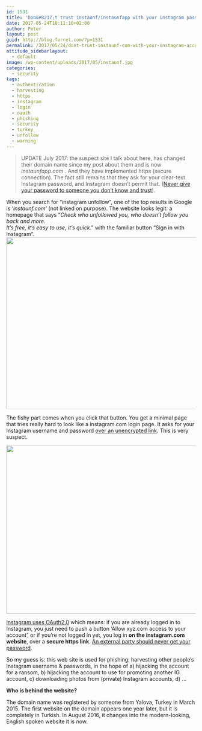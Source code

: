```yaml
---
id: 1531
title: 'Don&#8217;t trust instaunf/instaunfapp with your Instagram password'
date: 2017-05-24T10:11:10+02:00
author: Peter
layout: post
guid: http://blog.forret.com/?p=1531
permalink: /2017/05/24/dont-trust-instaunf-com-with-your-instagram-account/
attitude_sidebarlayout:
  - default
image: /wp-content/uploads/2017/05/instaunf.jpg
categories:
  - security
tags:
  - authentication
  - harvesting
  - https
  - instagram
  - login
  - oauth
  - phishing
  - security
  - turkey
  - unfollow
  - warning
---
```

> UPDATE July 2017: the suspect site I talk about here, has changed their domain name since my post about them and is now _instaunfapp.com_ . And they have implemented https (secure connection). The fact still remains that they ask for your clear-text Instagram password, and Instagram doesn&#8217;t permit that. ([Never give your password to someone you don&#8217;t know and trust](https://help.instagram.com/369001149843369)).

When you search for &#8220;instagram unfollow&#8221;, one of the top results in Google is &#8216;_instaunf.com_&#8216; (not linked on purpose). The website looks legit: a homepage that says &#8220;_Check who unfollowed you, who doesn&#8217;t follow you back and more._  
 _It&#8217;s free, it&#8217;s easy to use, it&#8217;s quick_.&#8221; with the familiar button &#8220;Sign in with Instagram&#8221;.  
[<img loading="lazy" class="alignnone size-full wp-image-1532" src="//blog.forret.com/wp-content/uploads/2017/05/instaunf.jpg" alt="" width="758" height="456" srcset="https://blog.forret.com/wp-content/uploads/2017/05/instaunf.jpg 758w, https://blog.forret.com/wp-content/uploads/2017/05/instaunf-300x180.jpg 300w" sizes="(max-width: 758px) 100vw, 758px" />](//blog.forret.com/wp-content/uploads/2017/05/instaunf.jpg)

The fishy part comes when you click that button. You get a minimal page that tries really hard to look like a instagram.com login page. It asks for your Instagram username and password <span style="text-decoration: underline;">over an unencrypted link</span>. This is very suspect.

[<img loading="lazy" class="alignnone size-full wp-image-1533" src="//blog.forret.com/wp-content/uploads/2017/05/instaunf2.jpg" alt="" width="520" height="446" srcset="https://blog.forret.com/wp-content/uploads/2017/05/instaunf2.jpg 520w, https://blog.forret.com/wp-content/uploads/2017/05/instaunf2-300x257.jpg 300w" sizes="(max-width: 520px) 100vw, 520px" />](//blog.forret.com/wp-content/uploads/2017/05/instaunf2.jpg)<!--more-->

[Instagram uses OAuth2.0](https://www.instagram.com/developer/authentication/) which means: if you are already logged in to Instagram, you just need to push a button &#8216;Allow xyz.com access to your account&#8217;, or if you&#8217;re not logged in yet, you log in **on the instagram.com website**, over a **secure https link**. <span style="text-decoration: underline;">An external party should never get your password</span>.

So my guess is: this web site is used for phishing: harvesting other people&#8217;s Instagram username & passwords, in the hope of a) hijacking the account for a ransom, b) hijacking the account to use for promoting another IG account, c) downloading photos from (private) Instagram accounts, d) &#8230;

**Who is behind the website?**

The domain name was registered by someone from Yalova, Turkey in March 2015. The first website on the domain appears one year later, but it is completely in Turkish. In August 2016, it changes into the modern-looking, English spoken website it is now.